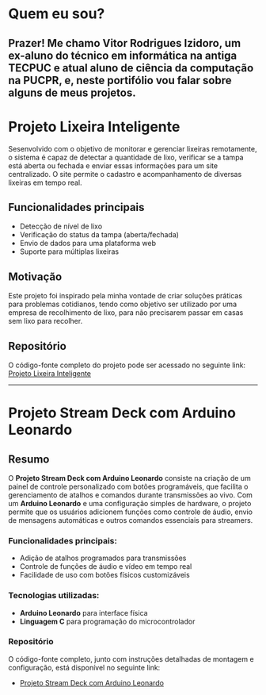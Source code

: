# Quem eu sou?
**Prazer! Me chamo Vitor Rodrigues Izidoro, um ex-aluno do técnico em informática na antiga TECPUC e atual aluno de ciência da computação na PUCPR, e, neste portifólio vou falar sobre alguns de meus projetos.**
---
# Projeto Lixeira Inteligente

Sesenvolvido com o objetivo de monitorar e gerenciar lixeiras remotamente, o sistema é capaz de detectar a quantidade de lixo, verificar se a tampa está aberta ou fechada e enviar essas informações para um site centralizado. O site permite o cadastro e acompanhamento de diversas lixeiras em tempo real.

## Funcionalidades principais

- Detecção de nível de lixo
- Verificação do status da tampa (aberta/fechada)
- Envio de dados para uma plataforma web
- Suporte para múltiplas lixeiras

## Motivação

Este projeto foi inspirado pela minha vontade de criar soluções práticas para problemas cotidianos, tendo como objetivo ser utilizado por uma empresa de recolhimento de lixo, para não precisarem passar em casas sem lixo para recolher.

## Repositório

O código-fonte completo do projeto pode ser acessado no seguinte link: [Projeto Lixeira Inteligente](https://github.com/Vitor-Izidoro/ProjetoLixeiraInteligente)

---
# Projeto Stream Deck com Arduino Leonardo

## Resumo

O **Projeto Stream Deck com Arduino Leonardo** consiste na criação de um painel de controle personalizado com botões programáveis, que facilita o gerenciamento de atalhos e comandos durante transmissões ao vivo. Com um **Arduino Leonardo** e uma configuração simples de hardware, o projeto permite que os usuários adicionem funções como controle de áudio, envio de mensagens automáticas e outros comandos essenciais para streamers.

### Funcionalidades principais:

- Adição de atalhos programados para transmissões
- Controle de funções de áudio e vídeo em tempo real
- Facilidade de uso com botões físicos customizáveis

### Tecnologias utilizadas:

- **Arduino Leonardo** para interface física
- **Linguagem C** para programação do microcontrolador

### Repositório

O código-fonte completo, junto com instruções detalhadas de montagem e configuração, está disponível no seguinte link:

- [Projeto Stream Deck com Arduino Leonardo](https://github.com/SeuUsuario/ProjetoStreamDeck)
